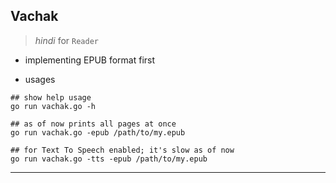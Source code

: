 
## Vachak

> _hindi_ for `Reader`

* implementing EPUB format first

* usages

```
## show help usage
go run vachak.go -h

## as of now prints all pages at once
go run vachak.go -epub /path/to/my.epub

## for Text To Speech enabled; it's slow as of now
go run vachak.go -tts -epub /path/to/my.epub
```

---
